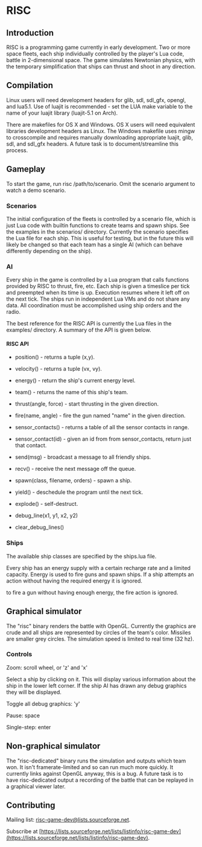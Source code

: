 RISC
====

Introduction
------------

RISC is a programming game currently in early development. Two or more space
fleets, each ship individually controlled by the player's Lua code, battle in
2-dimensional space. The game simulates Newtonian physics, with the temporary
simplification that ships can thrust and shoot in any direction.

Compilation
-----------

Linux users will need development headers for glib, sdl, sdl\_gfx, opengl, and
lua5.1. Use of luajit is recommended - set the LUA make variable to the name of
your luajit library (luajit-5.1 on Arch).

There are makefiles for OS X and Windows. OS X users will need equivalent
libraries development headers as Linux. The Windows makefile uses mingw to
crosscompile and requires manually downloading appropriate luajit, glib, sdl,
and sdl\_gfx headers. A future task is to document/streamline this process.

Gameplay
--------

To start the game, run risc /path/to/scenario. Omit the scenario argument to
watch a demo scenario.

### Scenarios

The initial configuration of the fleets is controlled by a scenario file, which
is just Lua code with builtin functions to create teams and spawn ships. See
the examples in the scenarios/ directory. Currently the scenario specifies the
Lua file for each ship. This is useful for testing, but in the future this will
likely be changed so that each team has a single AI (which can behave
differently depending on the ship).

### AI

Every ship in the game is controlled by a Lua program that calls functions
provided by RISC to thrust, fire, etc. Each ship is given a timeslice per tick
and preempted when its time is up. Execution resumes where it left off on the
next tick. The ships run in independent Lua VMs and do not share any data. All
coordination must be accomplished using ship orders and the radio.

The best reference for the RISC API is currently the Lua files in the examples/
directory. A summary of the API is given below.

#### RISC API

- position() - returns a tuple (x,y).

- velocity() - returns a tuple (vx, vy).

- energy() - return the ship's current energy level.

- team() - returns the name of this ship's team.

- thrust(angle, force) - start thrusting in the given direction.

- fire(name, angle) - fire the gun named "name" in the given direction.

- sensor\_contacts() - returns a table of all the sensor contacts in range.

- sensor\_contact(id) - given an id from from sensor\_contacts, return just that contact.

- send(msg) - broadcast a message to all friendly ships.

- recv() - receive the next message off the queue.

- spawn(class, filename, orders) - spawn a ship.

- yield() - deschedule the program until the next tick.

- explode() - self-destruct.

- debug\_line(x1, y1, x2, y2)

- clear\_debug\_lines()

### Ships

The available ship classes are specified by the ships.lua file.

Every ship has an energy supply with a certain recharge rate and a limited
capacity. Energy is used to fire guns and spawn ships. If a ship attempts an
action without having the required energy it is ignored.

to fire a gun without
having enough energy, the fire action is ignored. 

Graphical simulator
-------------------

The "risc" binary renders the battle with OpenGL. Currently the graphics are
crude and all ships are represented by circles of the team's color. Missiles
are smaller grey circles. The simulation speed is limited to real time (32 hz).

### Controls

Zoom: scroll wheel, or 'z' and 'x'

Select a ship by clicking on it. This will display various information about
the ship in the lower left corner. If the ship AI has drawn any debug graphics
they will be displayed.

Toggle all debug graphics: 'y'

Pause: space

Single-step: enter

Non-graphical simulator
-----------------------

The "risc-dedicated" binary runs the simulation and outputs which team won. It
isn't framerate-limited and so can run much more quickly. It currently links
against OpenGL anyway, this is a bug. A future task is to have risc-dedicated
output a recording of the battle that can be replayed in a graphical viewer
later.

Contributing
------------

Mailing list: risc-game-dev@lists.sourceforge.net.

Subscribe at [https://lists.sourceforge.net/lists/listinfo/risc-game-dev](https://lists.sourceforge.net/lists/listinfo/risc-game-dev).
